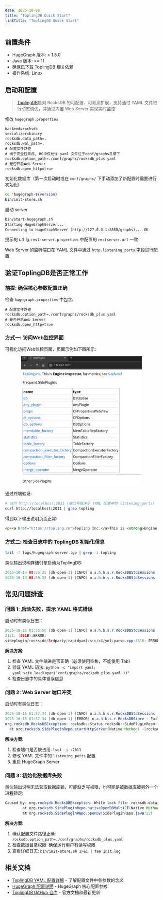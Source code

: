 ```yaml
---
date: 2025-10-09
title: "ToplingDB Quick Start"
linkTitle: "ToplingDB Quick Start"
---
```


## 前置条件

- HugeGraph 版本: > 1.5.0
- Java 版本: >= 11
- 确保已下载 [ToplingDB 相关依赖](https://github.com/topling/toplingdb?tab=readme-ov-file#compile--run-db_bench)
- 操作系统: Linux

## 启动和配置

> [ToplingDB](https://github.com/topling/toplingdb)是对 RocksDB 的可配置、可观测扩展，支持通过 YAML 文件进行动态调优，并通过内置 Web Server 实现实时监控

修改 `hugegraph.properties`

```properties
backend=rocksdb
serializer=binary
rocksdb.data_path=.
rocksdb.wal_path=.
# 配置文件路径
# 出于安全性考虑, HG中仅允许 yaml 文件位于conf/graphs目录下
rocksdb.option_path=./conf/graphs/rocksdb_plus.yaml
# 是否开启Web Server
rocksdb.open_http=true
```

初始化数据库（第一次启动时或在 `conf/graphs/` 下手动添加了新配置时需要进行初始化）

```bash
cd *hugegraph-${version}
bin/init-store.sh
```

启动 server

```bash
bin/start-hugegraph.sh
Starting HugeGraphServer...
Connecting to HugeGraphServer (http://127.0.0.1:8080/graphs)....OK
```

提示的 url 与 `rest-server.properties` 中配置的 `restserver.url` 一致

Web Server 的监听端口在 YAML 文件中通过 `http.listening_ports` 字段进行配置

## 验证ToplingDB是否正常工作

### 前提: 确保核心参数配置正确

检查 `hugegraph.properties` 中包含:

```properties
# 配置文件路径
rocksdb.option_path=./conf/graphs/rocksdb_plus.yaml
# 是否开启Web Server
rocksdb.open_http=true
```

### 方式一: 访问Web监控界面

可视化访问Web监控页面，页面示例如下图所示:

<div style="text-align: center;">
  <img src="/blog/images/images-server/toplingdb-web-server.png" alt="image" width="400">
</div>

通过终端验证:

```bash
# 访问 http://localhost:2011 (端口号取决于 YAML 配置中的 listening_ports)
curl http://localhost:2011 | grep topling
```

得到以下输出说明页面正常:

```html
<p><a href="https://topling.cn">Topling Inc.</a>This is <strong>Engine Inspector</strong>, for metrics, see <a href='javascript:grafana()'>Grafana</a>!</p>
```

### 方式二: 检查日志中的 ToplingDB 初始化信息

```bash
tail -f logs/hugegraph-server.lgo | grep -i topling
```

类似输出说明存储引擎启动为ToplingDB:

```java
2025-10-14 08:56:25 [db-open-1] [INFO] o.a.h.b.s.r.RocksDBStdSessions - SidePluginRepo found. Will attempt to open multi CFs RocksDB using Topling plugin.
2025-10-14 08:56:25 [db-open-1] [INFO] o.a.h.b.s.r.RocksDBStdSessions - Topling HTTP Server has been started according to the listening_ports specified in ./conf/graphs/rocksdb_plus.yaml
```

## 常见问题排查

### 问题 1: 启动失败，提示 YAML 格式错误

启动时有类似日志：

```java
2025-10-15 01:55:50 [db-open-1] [INFO] o.a.h.b.s.r.RocksDBStdSessions - SidePluginRepo found. Will attempt to open multi CFs RocksDB using Topling plugin.
21:1: (891B):ERROR: 
sideplugin/rockside/3rdparty/rapidyaml/src/c4/yml/parse.cpp:3310: ERROR parsing yml: parse error: incorrect indentation?
```

**解决方案**:

1. 检查 YAML 文件缩进是否正确（必须使用空格，不能使用 Tab）
2. 验证 YAML 语法: `python -c "import yaml; yaml.safe_load(open('conf/graphs/rocksdb_plus.yaml'))"`
3. 检查日志中的具体错误信息

### 问题 2: Web Server 端口冲突

启动时有类似日志：

```java
2025-10-15 01:57:34 [db-open-1] [INFO] o.a.h.b.s.r.RocksDBStdSessions - SidePluginRepo found. Will attempt to open multi CFs RocksDB using Topling plugin.
2025-10-15 01:57:34 [db-open-1] [ERROR] o.a.h.b.s.r.RocksDBStore - Failed to open RocksDB 'rocksdb-data/data/g'
org.rocksdb.RocksDBException: rocksdb::Status rocksdb::SidePluginRepo::StartHttpServer(): null context when constructing CivetServer. Possible problem binding to port.
  at org.rocksdb.SidePluginRepo.startHttpServer(Native Method) ~[rocksdbjni-8.10.2-20250804.074027-4.jar:?]
```

**解决方案**:

1. 检查端口是否被占用: `lsof -i :2011`
2. 修改 YAML 文件中的 `listening_ports` 配置
3. 重启 HugeGraph Server

### 问题 3: 初始化数据库失败

类似输出说明无法获取数据库锁，可能缺乏写权限，也可能是被数据库被另外一个进程锁定:

```java
Caused by: org.rocksdb.RocksDBException: While lock file: rocksdb-data/data/m/LOCK: Resource temporarily unavailable
        at org.rocksdb.SidePluginRepo.nativeOpenDBMultiCF(Native Method)
        at org.rocksdb.SidePluginRepo.openDB(SidePluginRepo.java:22)
```

**解决方案**:

1. 确认配置文件路径正确: `rocksdb.option_path=./conf/graphs/rocksdb_plus.yaml`
2. 检查数据目录权限: 确保运行用户有读写权限
3. 查看详细日志: `bin/init-store.sh 2>&1 | tee init.log`

## 相关文档

- [ToplingDB YAML 配置详解](/blog/2025/09/30/toplingdb-yaml-configuration-file/) - 了解配置文件中各参数的含义
- [HugeGraph 配置说明](/docs/config/config-option/) - HugeGraph 核心配置参考
- [ToplingDB GitHub 仓库](https://github.com/topling/toplingdb) - 官方文档和最新更新
